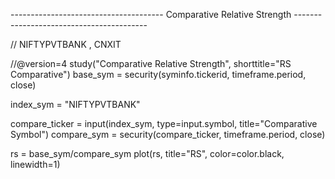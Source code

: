 

-------------------------------------- Comparative Relative Strength -----------------------------------------

//  NIFTYPVTBANK , CNXIT

//@version=4
study("Comparative Relative Strength", shorttitle="RS Comparative") 
base_sym = security(syminfo.tickerid, timeframe.period, close)

index_sym = "NIFTYPVTBANK"

compare_ticker = input(index_sym, type=input.symbol, title="Comparative Symbol")
compare_sym = security(compare_ticker, timeframe.period, close)

rs = base_sym/compare_sym
plot(rs, title="RS", color=color.black, linewidth=1)
